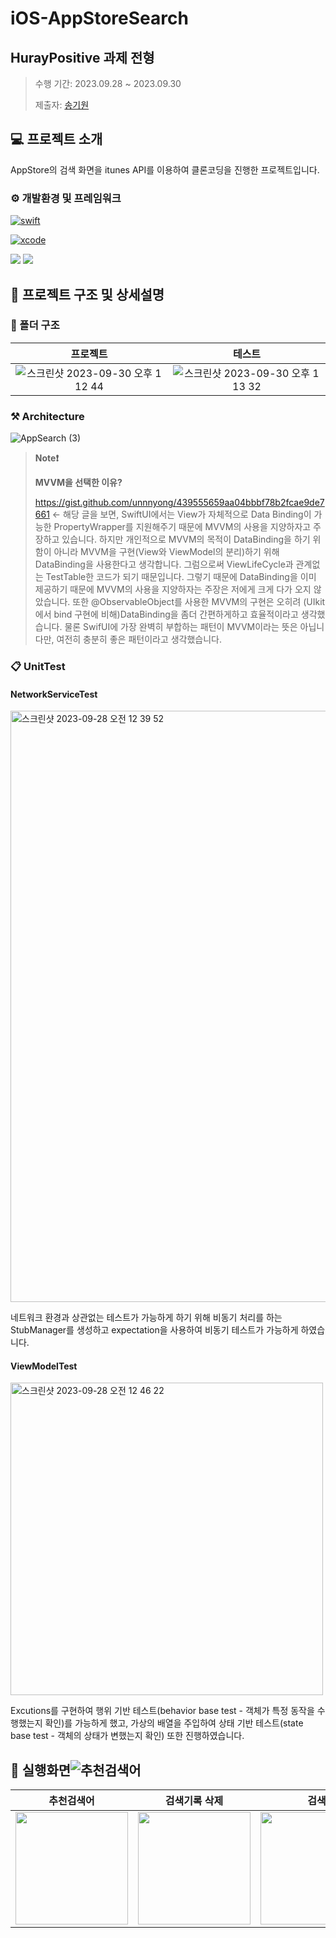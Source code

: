 # iOS-AppStoreSearch
## HurayPositive 과제 전형

> 수행 기간: 2023.09.28 ~ 2023.09.30
>
> 제출자: [송기원](https://github.com/kiwi1023)

## 💻 프로젝트 소개 

AppStore의 검색 화면을 itunes API를 이용하여 클론코딩을 진행한 프로젝트입니다.

### ⚙️ 개발환경 및 프레임워크
[![swift](https://img.shields.io/badge/swift-5.8-orange)]()

[![xcode](https://img.shields.io/badge/Xcode-14.3-blue)]()

<img src="https://img.shields.io/badge/SwiftUI-orange?style=flat&logo=Swift&logoColor=ffffff"/>

<img src="https://img.shields.io/badge/Combine-orange?style=flat&logo=Swift&logoColor=ffffff"/>

## 📜 프로젝트 구조 및 상세설명

### 📁 폴더 구조

|프로젝트|테스트|
|:--:|:--:|
|![스크린샷 2023-09-30 오후 1 12 44](https://github.com/kiwi1023/iOS-AppStoreSearch/assets/101521502/16fdc952-6691-45a1-8bbf-adb98e91e9ee)|![스크린샷 2023-09-30 오후 1 13 32](https://github.com/kiwi1023/iOS-AppStoreSearch/assets/101521502/28258f65-801b-41a1-986e-57b57d93e6ab)|

### ⚒️ Architecture
![AppSearch (3)](https://github.com/kiwi1023/iOS-AppStoreSearch/assets/101521502/77078a9b-875e-45ae-8d00-4a0150763a92)

> **Note❗️**
> 
> **MVVM을 선택한 이유?**
> 
> https://gist.github.com/unnnyong/439555659aa04bbbf78b2fcae9de7661 <- 해당 글을 보면, SwiftUI에서는 View가 자체적으로 Data Binding이 가능한 PropertyWrapper를 지원해주기 때문에 MVVM의 사용을 지양하자고 주장하고 있습니다.
> 하지만 개인적으로 MVVM의 목적이 DataBinding을 하기 위함이 아니라 MVVM을 구현(View와 ViewModel의 분리)하기 위해 DataBinding을 사용한다고 생각합니다. 그럼으로써 ViewLifeCycle과 관계없는 TestTable한 코드가 되기 때문입니다. 그렇기 때문에 DataBinding을 이미 제공하기 때문에 MVVM의 사용을 지양하자는 주장은 저에게 크게 다가 오지 않았습니다. 또한 @ObservableObject를 사용한 MVVM의 구현은 오히려 (UIkit에서 bind 구현에 비해)DataBinding을 좀더 간편하게하고 효율적이라고 생각했습니다. 물론 SwifUI에 가장 완벽히 부합하는 패턴이 MVVM이라는 뜻은 아닙니다만, 여전히 충분히 좋은 패턴이라고 생각했습니다.

### 📋 UnitTest

#### NetworkServiceTest
<img width="946" alt="스크린샷 2023-09-28 오전 12 39 52" src="https://github.com/kiwi1023/iOS-AppStoreSearch/assets/101521502/ca2f48d6-e1b0-4c6d-89a5-923079760dfa">

네트워크 환경과 상관없는 테스트가 가능하게 하기 위해 비동기 처리를 하는 StubManager를 생성하고 expectation을 사용하여 비동기 테스트가 가능하게 하였습니다.
![]()

#### ViewModelTest
<img width="500" alt="스크린샷 2023-09-28 오전 12 46 22" src="https://github.com/kiwi1023/iOS-AppStoreSearch/assets/101521502/698411d8-8629-435d-a3a2-2d7b497418c2">

Excutions를 구현하여 행위 기반 테스트(behavior base test - 객체가 특정 동작을 수행했는지 확인)를 가능하게 했고, 가상의 배열을 주입하여 상태 기반 테스트(state base test - 객체의 상태가 변했는지 확인) 또한 진행하였습니다.

## 📱 실행화면![추천검색어]()
|추천검색어|검색기록 삭제|검색|앱 상세 화면|
|:--:|:--:|:--:|:--:|
|<img src = "https://github.com/kiwi1023/iOS-AppStoreSearch/assets/101521502/f7ddc521-88b6-40b8-93a0-e12ba34f7b56" width="180">|<img src = "https://github.com/kiwi1023/iOS-AppStoreSearch/assets/101521502/f9eb1359-e5e6-4e77-b7c2-f20ab3b4fe6e" width="180">|<img src = "https://github.com/kiwi1023/iOS-AppStoreSearch/assets/101521502/92eaee24-1f1b-4379-8943-6a5bda4b6deb" width="180">|<img src = "https://github.com/kiwi1023/iOS-AppStoreSearch/assets/101521502/0aba4dbb-d04c-4422-a46d-24e44bf7421d" width="180">|
